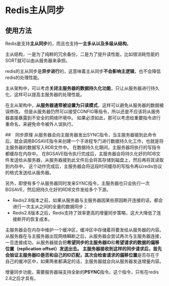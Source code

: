 # Redis主从同步
## 使用方法
Redis是支持**主从同步**的，而且也支持**一主多从以及多级从结构**。

主从结构，一是为了纯粹的冗余备份，二是为了提升读性能，比如很消耗性能的SORT就可以由从服务器来承担。

redis的主从同步是**异步进行**的，这意味着主从同步**不会影响主逻辑**，也不会降低redis的处理性能。

主从架构中，可以考虑**关闭主服务器的数据持久化功能**，只让从服务器进行持久化，这样可以提高主服务器的处理性能。

在主从架构中，**从服务器通常被设置为只读模式**，这样可以避免从服务器的数据被误修改。
但是从服务器仍然可以接受CONFIG等指令，所以还是不应该将从服务器直接暴露到不安全的网络环境中。
如果必须如此，那可以考虑给重要指令进行重命名，来避免命令被外人误执行。

##　同步原理
从服务器会向主服务器发出SYNC指令，当主服务器接到此命令后，就会调用BGSAVE指令来创建一个子进程专门进行数据持久化工作，也就是将主服务器的数据写入RDB文件中。
在数据持久化期间，主服务器将执行的写指令都缓存在内存中。
在BGSAVE指令执行完成后，主服务器会将持久化好的RDB文件发送给从服务器，从服务器接到此文件后会将其存储到磁盘上，然后再将其读取到内存中。
这个动作完成后，主服务器会将这段时间缓存的写指令再以redis协议的格式发送给从服务器。

另外，即使有多个从服务器同时发来SYNC指令，主服务器也只会执行一次BGSAVE，然后把持久化好的RDB文件发给多个下游。
* Redis2.8版本之前，如果从服务器与主服务器因某些原因断开连接的话，都会进行一次主从之间的全量的数据同步；
* Redis2.8版本之后，Redis支持了效率更高的增量同步策略，这大大降低了连接断开的恢复成本。

主服务器会在内存中维护一个缓冲区，缓冲区中存储着将要发给从服务器的内容。
从服务器在与主服务器出现网络瞬断之后，从服务器会尝试再次与主服务器连接，一旦连接成功，从服务器就会把**希望同步的主服务器ID**和**希望请求的数据的偏移位置（replication offset）**发送出去。
主服务器接收到这样的同步请求后，首先会验证主服务器ID是否和自己的ID匹配，其次会检查**请求的偏移位置**是否存在于自己的缓冲区中，如果两者都满足的话，主服务器就会向从服务器发送增量内容。

增量同步功能，需要服务器端支持全新的**PSYNC**指令。这个指令，只有在redis 2.8之后才具有。